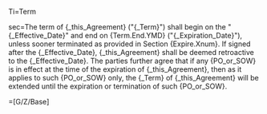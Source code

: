 Ti=Term

sec=The term of {_this_Agreement} ("{_Term}") shall begin on the "{_Effective_Date}" and end on {Term.End.YMD} ("{_Expiration_Date}"), unless sooner terminated as provided in Section {Expire.Xnum}. If signed after the {_Effective_Date}, {_this_Agreement} shall be deemed retroactive to the {_Effective_Date}. The parties further agree that if any {PO_or_SOW} is in effect at the time of the expiration of {_this_Agreement}, then as it applies to such {PO_or_SOW} only, the {_Term} of {_this_Agreement} will be extended until the expiration or termination of such {PO_or_SOW}.

=[G/Z/Base]
